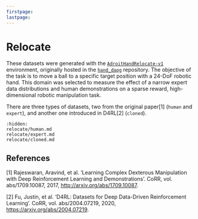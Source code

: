 ```yaml
---
firstpage:
lastpage:
---
```


# Relocate

These datasets were generated with the [`AdroitHandRelocate-v1`](https://robotics.farama.org/envs/adroit_hand/adroit_relocate/) environment, originally hosted in the [`hand_dapg`](https://github.com/aravindr93/hand_dapg) repository. The objective of the task is to move a ball to a specific target position with a 24-DoF robotic hand. This domain was selected to measure the effect of a narrow expert data distributions and human demonstrations on a sparse reward, high-dimensional robotic manipulation task.

There are three types of datasets, two from the original paper[1] (`human` and `expert`), and another one introduced in D4RL[2] (`cloned`).

```{toctree}
:hidden:
relocate/human.md
relocate/expert.md
relocate/cloned.md
```
## References

[1] Rajeswaran, Aravind, et al. ‘Learning Complex Dexterous Manipulation with Deep Reinforcement Learning and Demonstrations’. CoRR, vol. abs/1709.10087, 2017, http://arxiv.org/abs/1709.10087.

[2] Fu, Justin, et al. ‘D4RL: Datasets for Deep Data-Driven Reinforcement Learning’. CoRR, vol. abs/2004.07219, 2020, https://arxiv.org/abs/2004.07219.

